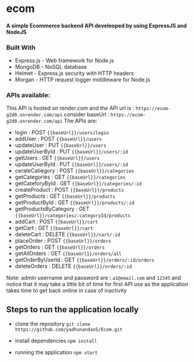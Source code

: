 # ecom
 
#### A simple Ecommerce backend API develeoped by using ExpressJS and NodeJS

### Built With
- Express.js - Web framework for Node.js
- MongoDB - NoSQL database
- Helmet - Express.js security with HTTP headers
- Morgan - HTTP request logger middleware for Node.js

### APIs available:
This API is hosted on render.com and the API url is : `https://ecom-g2d0.onrender.com/api`
consider baseUrl : `https://ecom-g2d0.onrender.com/api`
The APIs are:
- login : POST `{{baseUrl}}/users/login`
- addUser : POST `{{baseUrl}}/users`
- updateUser : PUT `{{baseUrl}}/users`
- updateUserById : PUT `{{baseUrl}}/users/:id`
- getUsers : GET `{{baseUrl}}/users`
- updateUserById : PUT `{{baseUrl}}/users/:id`
- cerateCatiegory : POST `{{baseUrl}}/categories`
- getCategories : GET `{{baseUrl}}/categories`
- getCateforyById : GET `{{baseUrl}}/categories/:id`
- createProduct : POST `{{baseUrl}}/products`
- getProducts : GET `{{baseUrl}}/products`
- getProductById : GET `{{baseUrl}}/products/:id`
- getProductsByCategory : GET `{{baseUrl}}/categories/:categoryId/products`
- addCart : POST `{{baseUrl}}/cart`
- getCart : GET `{{baseUrl}}/cart`
- deleteCart : DELETE `{{baseUrl}}/cart/:id`
- placeOrder : POST `{{baseUrl}}/orders`
- getOrders : GET `{{baseUrl}}/orders`
- getAllOrders : GET `{{baseUrl}}/orders/all`
- getOrderByUserId : GET `{{baseUrl}}/orders/:id/orders`
- deleteOrders : DELETE `{{baseUrl}}/orders/:id`

Note: admin username and password are : `a1@email.com` and `12345` and notice that it may take a little bit of time for first API use as the application takes time to get back online in case of inactivity

## Steps to run the application locally

- clone the repository
  `git clone https://github.com/yadhunandanS/Ecom.git`

- install dependencies
  `npm install`

- running the application
   `npm start`
